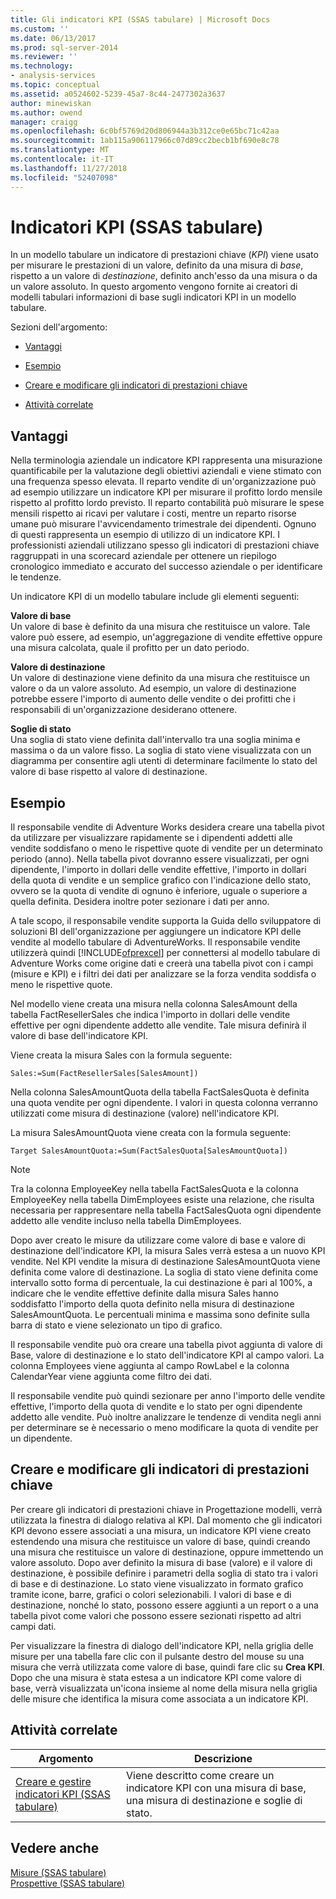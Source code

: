 ```yaml
---
title: Gli indicatori KPI (SSAS tabulare) | Microsoft Docs
ms.custom: ''
ms.date: 06/13/2017
ms.prod: sql-server-2014
ms.reviewer: ''
ms.technology:
- analysis-services
ms.topic: conceptual
ms.assetid: a0524602-5239-45a7-8c44-2477302a3637
author: minewiskan
ms.author: owend
manager: craigg
ms.openlocfilehash: 6c0bf5769d20d806944a3b312ce0e65bc71c42aa
ms.sourcegitcommit: 1ab115a906117966c07d89cc2becb1bf690e8c78
ms.translationtype: MT
ms.contentlocale: it-IT
ms.lasthandoff: 11/27/2018
ms.locfileid: "52407098"
---
```

# <a name="kpis-ssas-tabular"></a>Indicatori KPI (SSAS tabulare)
  In un modello tabulare un indicatore di prestazioni chiave (*KPI*) viene usato per misurare le prestazioni di un valore, definito da una misura di *base*, rispetto a un valore di *destinazione*, definito anch'esso da una misura o da un valore assoluto. In questo argomento vengono fornite ai creatori di modelli tabulari informazioni di base sugli indicatori KPI in un modello tabulare.  
  
 Sezioni dell'argomento:  
  
-   [Vantaggi](#bkmk_benefits)  
  
-   [Esempio](#bkmk_example)  
  
-   [Creare e modificare gli indicatori di prestazioni chiave](#bkmk_create)  
  
-   [Attività correlate](#bkmk_related_tasks)  
  
##  <a name="bkmk_benefits"></a> Vantaggi  
 Nella terminologia aziendale un indicatore KPI rappresenta una misurazione quantificabile per la valutazione degli obiettivi aziendali e viene stimato con una frequenza spesso elevata. Il reparto vendite di un'organizzazione può ad esempio utilizzare un indicatore KPI per misurare il profitto lordo mensile rispetto al profitto lordo previsto. Il reparto contabilità può misurare le spese mensili rispetto ai ricavi per valutare i costi, mentre un reparto risorse umane può misurare l'avvicendamento trimestrale dei dipendenti. Ognuno di questi rappresenta un esempio di utilizzo di un indicatore KPI. I professionisti aziendali utilizzano spesso gli indicatori di prestazioni chiave raggruppati in una scorecard aziendale per ottenere un riepilogo cronologico immediato e accurato del successo aziendale o per identificare le tendenze.  
  
 Un indicatore KPI di un modello tabulare include gli elementi seguenti:  
  
 **Valore di base**  
 Un valore di base è definito da una misura che restituisce un valore. Tale valore può essere, ad esempio, un'aggregazione di vendite effettive oppure una misura calcolata, quale il profitto per un dato periodo.  
  
 **Valore di destinazione**  
 Un valore di destinazione viene definito da una misura che restituisce un valore o da un valore assoluto. Ad esempio, un valore di destinazione potrebbe essere l'importo di aumento delle vendite o dei profitti che i responsabili di un'organizzazione desiderano ottenere.  
  
 **Soglie di stato**  
 Una soglia di stato viene definita dall'intervallo tra una soglia minima e massima o da un valore fisso. La soglia di stato viene visualizzata con un diagramma per consentire agli utenti di determinare facilmente lo stato del valore di base rispetto al valore di destinazione.  
  
##  <a name="bkmk_example"></a> Esempio  
 Il responsabile vendite di Adventure Works desidera creare una tabella pivot da utilizzare per visualizzare rapidamente se i dipendenti addetti alle vendite soddisfano o meno le rispettive quote di vendite per un determinato periodo (anno). Nella tabella pivot dovranno essere visualizzati, per ogni dipendente, l'importo in dollari delle vendite effettive, l'importo in dollari della quota di vendite e un semplice grafico con l'indicazione dello stato, ovvero se la quota di vendite di ognuno è inferiore, uguale o superiore a quella definita. Desidera inoltre poter sezionare i dati per anno.  
  
 A tale scopo, il responsabile vendite supporta la Guida dello sviluppatore di soluzioni BI dell'organizzazione per aggiungere un indicatore KPI delle vendite al modello tabulare di AdventureWorks. Il responsabile vendite utilizzerà quindi [!INCLUDE[ofprexcel](../../includes/ofprexcel-md.md)] per connettersi al modello tabulare di Adventure Works come origine dati e creerà una tabella pivot con i campi (misure e KPI) e i filtri dei dati per analizzare se la forza vendita soddisfa o meno le rispettive quote.  
  
 Nel modello viene creata una misura nella colonna SalesAmount della tabella FactResellerSales che indica l'importo in dollari delle vendite effettive per ogni dipendente addetto alle vendite. Tale misura definirà il valore di base dell'indicatore KPI.  
  
 Viene creata la misura Sales con la formula seguente:  
  
```  
Sales:=Sum(FactResellerSales[SalesAmount])  
```  
  
 Nella colonna SalesAmountQuota della tabella FactSalesQuota è definita una quota vendite per ogni dipendente. I valori in questa colonna verranno utilizzati come misura di destinazione (valore) nell'indicatore KPI.  
  
 La misura SalesAmountQuota viene creata con la formula seguente:  
  
```  
Target SalesAmountQuota:=Sum(FactSalesQuota[SalesAmountQuota])  
```  
  
> [!NOTE]  
>  Tra la colonna EmployeeKey nella tabella FactSalesQuota e la colonna EmployeeKey nella tabella DimEmployees esiste una relazione, che risulta necessaria per rappresentare nella tabella FactSalesQuota ogni dipendente addetto alle vendite incluso nella tabella DimEmployees.  
  
 Dopo aver creato le misure da utilizzare come valore di base e valore di destinazione dell'indicatore KPI, la misura Sales verrà estesa a un nuovo KPI vendite. Nel KPI vendite la misura di destinazione SalesAmountQuota viene definita come valore di destinazione. La soglia di stato viene definita come intervallo sotto forma di percentuale, la cui destinazione è pari al 100%, a indicare che le vendite effettive definite dalla misura Sales hanno soddisfatto l'importo della quota definito nella misura di destinazione SalesAmountQuota. Le percentuali minima e massima sono definite sulla barra di stato e viene selezionato un tipo di grafico.  
  
 Il responsabile vendite può ora creare una tabella pivot aggiunta di valore di Base, valore di destinazione e lo stato dell'indicatore KPI al campo valori. La colonna Employees viene aggiunta al campo RowLabel e la colonna CalendarYear viene aggiunta come filtro dei dati.  
  
 Il responsabile vendite può quindi sezionare per anno l'importo delle vendite effettive, l'importo della quota di vendite e lo stato per ogni dipendente addetto alle vendite. Può inoltre analizzare le tendenze di vendita negli anni per determinare se è necessario o meno modificare la quota di vendite per un dipendente.  
  
##  <a name="bkmk_create"></a> Creare e modificare gli indicatori di prestazioni chiave  
 Per creare gli indicatori di prestazioni chiave in Progettazione modelli, verrà utilizzata la finestra di dialogo relativa al KPI. Dal momento che gli indicatori KPI devono essere associati a una misura, un indicatore KPI viene creato estendendo una misura che restituisce un valore di base, quindi creando una misura che restituisce un valore di destinazione, oppure immettendo un valore assoluto. Dopo aver definito la misura di base (valore) e il valore di destinazione, è possibile definire i parametri della soglia di stato tra i valori di base e di destinazione. Lo stato viene visualizzato in formato grafico tramite icone, barre, grafici o colori selezionabili. I valori di base e di destinazione, nonché lo stato, possono essere aggiunti a un report o a una tabella pivot come valori che possono essere sezionati rispetto ad altri campi dati.  
  
 Per visualizzare la finestra di dialogo dell'indicatore KPI, nella griglia delle misure per una tabella fare clic con il pulsante destro del mouse su una misura che verrà utilizzata come valore di base, quindi fare clic su **Crea KPI**. Dopo che una misura è stata estesa a un indicatore KPI come valore di base, verrà visualizzata un'icona insieme al nome della misura nella griglia delle misure che identifica la misura come associata a un indicatore KPI.  
  
##  <a name="bkmk_related_tasks"></a> Attività correlate  
  
|Argomento|Descrizione|  
|-----------|-----------------|  
|[Creare e gestire indicatori KPI &#40;SSAS tabulare&#41;](kpis-ssas-tabular.md)|Viene descritto come creare un indicatore KPI con una misura di base, una misura di destinazione e soglie di stato.|  
  
## <a name="see-also"></a>Vedere anche  
 [Misure &#40;SSAS tabulare&#41;](measures-ssas-tabular.md)   
 [Prospettive &#40;SSAS tabulare&#41;](perspectives-ssas-tabular.md)  
  
  
